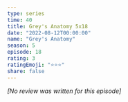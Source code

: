 ```yaml
---
type: series
time: 40
title: Grey's Anatomy 5x18
date: "2022-08-12T00:00:00"
name: "Grey's Anatomy"
season: 5
episode: 18
rating: 3
ratingEmoji: "⭐️⭐️⭐️"
share: false
---
```


*[No review was written for this episode]*
